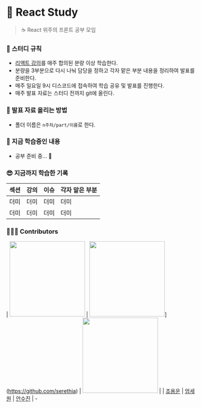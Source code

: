 # :book: React Study

> ☕ React 위주의 프론트 공부 모임  

### :thinking: 스터디 규칙
- [리액트 강의](https://www.udemy.com/course/best-react/)를 매주 합의된 분량 이상 학습한다.
- 분량을 3부분으로 다시 나눠 담당을 정하고 각자 맡은 부분 내용을 정리하여 발표를 준비한다.
- 매주 일요일 9시 디스코드에 접속하여 학습 공유 및 발표를 진행한다.
- 매주 발표 자료는 스터디 전까지 git에 올린다.  
 

### :pencil: 발표 자료 올리는 방법   
- 폴더 이름은 ```n주차/part/이름```로 한다.  
  


### 👀 지금 학습중인 내용 
- 공부 준비 중... 🤔

### 😎 지금까지 학습한 기록
  
| 섹션 | 강의 | 이슈 | 각자 맡은 부분 |
|    -    |    -     |   -   |   -  |
|더미| 더미	| 더미 | 더미 |
|더미| 더미 | 더미 | 더미 |


### 🙆‍♂️🙆 Contributors

| [<img src="https://avatars.githubusercontent.com/u/112466460" width="200">](https://github.com/chomchom96) | <img src="https://avatars.githubusercontent.com/u/137035446" width="200">](https://github.com/serethia) | [<img src="https://avatars.githubusercontent.com/u/139312979" width="200">](https://github.com/sujinann) | 
| [조용운](https://github.com/chomchom96) | [엄세원](https://github.com/serethia) | [안수진](https://github.com/sujinann) | -
  
